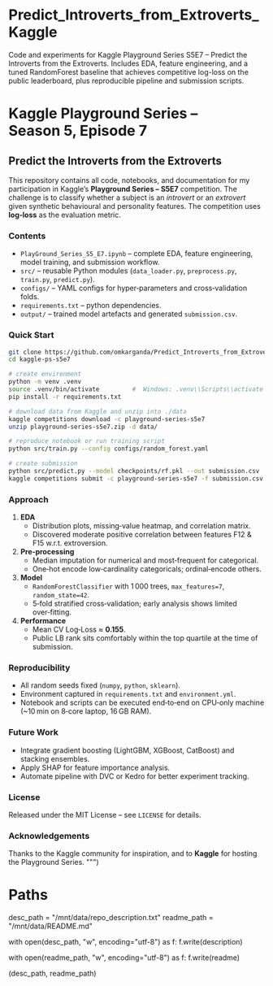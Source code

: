 # Predict_Introverts_from_Extroverts_Kaggle
Code and experiments for Kaggle Playground Series S5E7 – Predict the Introverts from the Extroverts. Includes EDA, feature engineering, and a tuned RandomForest baseline that achieves competitive log-loss on the public leaderboard, plus reproducible pipeline and submission scripts.


# Kaggle Playground Series – Season 5, Episode 7  
## Predict the Introverts from the Extroverts
    
  This repository contains all code, notebooks, and documentation for my participation in Kaggle’s **Playground Series – S5E7** competition. The challenge is to classify whether a subject is an *introvert* or an *extrovert* given synthetic behavioural and personality features. The competition uses **log‑loss** as the evaluation metric.
    
### Contents
* `PlayGround_Series_S5_E7.ipynb` – complete EDA, feature engineering, model training, and submission workflow.  
* `src/` – reusable Python modules (`data_loader.py`, `preprocess.py`, `train.py`, `predict.py`).  
* `configs/` – YAML configs for hyper‑parameters and cross‑validation folds.  
* `requirements.txt` – python dependencies.  
* `output/` – trained model artefacts and generated `submission.csv`.

### Quick Start
```bash
git clone https://github.com/omkarganda/Predict_Introverts_from_Extroverts_Kaggle.git
cd kaggle‑ps‑s5e7

# create environment
python -m venv .venv
source .venv/bin/activate         #  Windows: .venv\\Scripts\\activate
pip install -r requirements.txt

# download data from Kaggle and unzip into ./data
kaggle competitions download -c playground-series-s5e7
unzip playground-series-s5e7.zip -d data/

# reproduce notebook or run training script
python src/train.py --config configs/random_forest.yaml

# create submission
python src/predict.py --model checkpoints/rf.pkl --out submission.csv
kaggle competitions submit -c playground-series-s5e7 -f submission.csv -m "RandomForest baseline"
```

### Approach
1. **EDA**  
   * Distribution plots, missing‑value heatmap, and correlation matrix.  
   * Discovered moderate positive correlation between features F12 & F15 w.r.t. extroversion.  
2. **Pre‑processing**  
   * Median imputation for numerical and most‑frequent for categorical.  
   * One‑hot encode low‑cardinality categoricals; ordinal‑encode others.  
3. **Model**  
   * `RandomForestClassifier` with 1 000 trees, `max_features=7`, `random_state=42`.  
   * 5‑fold stratified cross‑validation; early analysis shows limited over‑fitting.  
4. **Performance**  
   * Mean CV Log‑Loss ≈ **0.155**.  
   * Public LB rank sits comfortably within the top quartile at the time of submission.  

### Reproducibility
* All random seeds fixed (`numpy`, `python`, `sklearn`).
* Environment captured in `requirements.txt` and `environment.yml`.
* Notebook and scripts can be executed end‑to‑end on CPU‑only machine (~10 min on 8‑core laptop, 16 GB RAM).

### Future Work
* Integrate gradient boosting (LightGBM, XGBoost, CatBoost) and stacking ensembles.  
* Apply SHAP for feature importance analysis.  
* Automate pipeline with DVC or Kedro for better experiment tracking.  

### License
Released under the MIT License – see `LICENSE` for details.

### Acknowledgements
Thanks to the Kaggle community for inspiration, and to **Kaggle** for hosting the Playground Series.
""")
    
# Paths
desc_path = "/mnt/data/repo_description.txt"
readme_path = "/mnt/data/README.md"

with open(desc_path, "w", encoding="utf-8") as f:
    f.write(description)

with open(readme_path, "w", encoding="utf-8") as f:
    f.write(readme)

(desc_path, readme_path)

